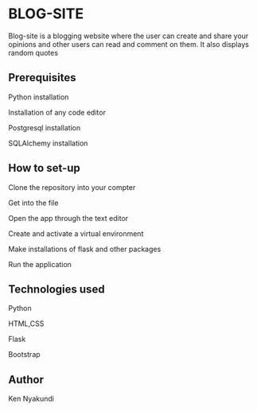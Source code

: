 # BLOG-SITE

Blog-site is a blogging website where the user can create and share your opinions and other users can read and comment on them. 
It also displays random quotes


## Prerequisites

Python installation

Installation of any code editor

Postgresql installation

SQLAlchemy installation

## How to set-up

Clone the repository into your compter

Get into the file

Open the app through the text editor

Create and activate a virtual environment 

Make installations of flask and other packages

Run the application

## Technologies used

Python

HTML,CSS

Flask

Bootstrap

## Author

Ken Nyakundi

